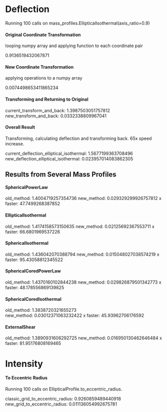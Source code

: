 # Deflection

Running 100 calls on mass_profiles.EllipticalIsothermal(axis_ratio=0.9)

#### Original Coordinate Transformation
looping numpy array and applying function to each coordinate pair

0.9136519432067871

#### New Coordinate Transformation

applying operations to a numpy array

0.0074498653411865234


#### Transforming and Returning to Original

current_transform_and_back: 1.3987503051757812
new_transform_and_back: 0.0332338809967041

#### Overall Result

Transforming, calculating deflection and transforming back. 65x speed increase.

current_deflection_elliptical_isothermal: 1.5677199363708496
new_deflection_elliptical_isothermal: 0.023957014083862305

## Results from Several Mass Profiles

#### SphericalPowerLaw
old_method: 1.4004719257354736
new_method: 0.029329299926757812
x faster: 47.7499268387852

#### EllipticalIsothermal
old_method: 1.4174158573150635
new_method: 0.02125692367553711
x faster: 66.6801969537226

#### SphericalIsothermal
old_method: 1.436042070388794
new_method: 0.015048027038574219
x faster: 95.43058812345522

#### SphericalCoredPowerLaw
old_method: 1.4370160102844238
new_method: 0.029826879501342773
x faster: 48.178556869139825

#### SphericalCoredIsothermal
old_method: 1.3838720321655273  
new_method: 0.03012371063232422
x faster: 45.93962706176592

#### ExternalShear
old_method: 1.3890931606292725
new_method: 0.016950130462646484
x faster: 81.95176808169465


# Intensity

#### To Eccentric Radius

Running 100 calls on EllipticalProfile.to_eccentric_radius.

classic_grid_to_eccentric_radius: 0.9260859489440918
new_grid_to_eccentric_radius:   0.011136054992675781

